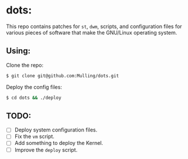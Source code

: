 # dots:

This repo contains patches for `st`, `dwm`, scripts, and configuration files for various pieces of software that make the GNU/Linux operating system.

## Using:
Clone the repo:
```bash
$ git clone git@github.com:Mulling/dots.git
```
Deploy the config files:
```bash
$ cd dots && ./deploy
```

## TODO:
- [ ] Deploy system configuration files.
- [ ] Fix the `vm` script.
- [ ] Add something to deploy the Kernel.
- [ ] Improve the `deploy` script.
